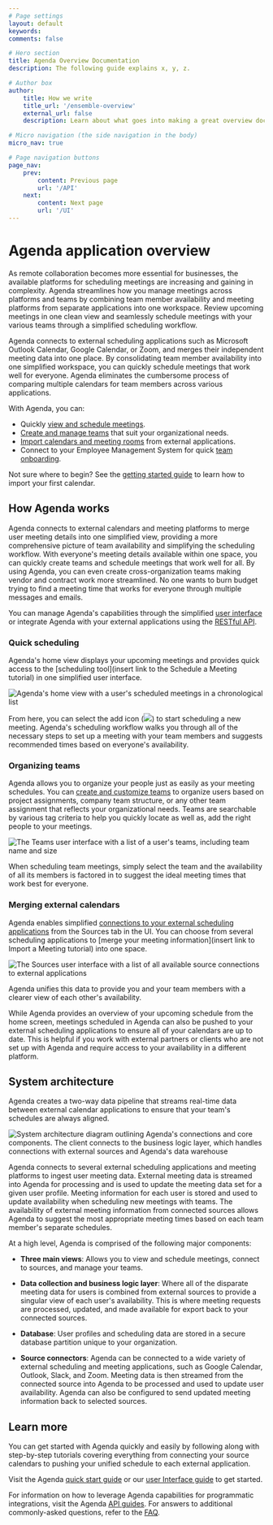 ```yaml
---
# Page settings
layout: default
keywords:
comments: false

# Hero section
title: Agenda Overview Documentation
description: The following guide explains x, y, z.

# Author box
author:
    title: How we write
    title_url: '/ensemble-overview'
    external_url: false
    description: Learn about what goes into making a great overview document.

# Micro navigation (the side navigation in the body)
micro_nav: true

# Page navigation buttons
page_nav:
    prev:
        content: Previous page
        url: '/API'
    next:
        content: Next page
        url: '/UI'
---
```


# Agenda application overview

As remote collaboration becomes more essential for businesses, the available platforms for scheduling meetings are increasing and gaining in complexity. Agenda streamlines how you manage meetings across platforms and teams by combining team member availability and meeting platforms from separate applications into one workspace. Review upcoming meetings in one clean view and seamlessly schedule meetings with your various teams through a simplified scheduling workflow.

Agenda connects to external scheduling applications such as Microsoft Outlook Calendar, Google Calendar, or Zoom, and merges their independent meeting data into one place. By consolidating team member availability into one simplified workspace, you can quickly schedule meetings that work well for everyone. Agenda eliminates the cumbersome process of comparing multiple calendars for team members across various applications.

With Agenda, you can:

- Quickly [view and schedule meetings](link-placeholder).
- [Create and manage teams](link-placeholder) that suit your organizational needs.
- [Import calendars and meeting rooms](link-placeholder) from external applications.
- Connect to your Employee Management System for quick [team onboarding](link-placeholder).

Not sure where to begin? See the [getting started guide](link-placeholder) to learn how to import your first calendar.
  
## How Agenda works

Agenda connects to external calendars and meeting platforms to merge user meeting details into one simplified view, providing a more comprehensive picture of team availability and simplifying the scheduling workflow. With everyone's meeting details available within one space, you can quickly create teams and schedule meetings that work well for all. By using Agenda, you can even create cross-organization teams making vendor and contract work more streamlined. No one wants to burn budget trying to find a meeting time that works for everyone through multiple messages and emails.

You can manage Agenda's capabilities through the simplified [user interface](UI.md) or integrate Agenda with your external applications using the [RESTful API](API.md).

### Quick scheduling

Agenda's home view displays your upcoming meetings and provides quick access to the [scheduling tool](insert link to the Schedule a Meeting tutorial) in one simplified user interface. 

![Agenda's home view with a user's scheduled meetings in a chronological list](images/overview-home-view.png)

From here, you can select the add icon (![](images/add-icon.png)) to start scheduling a new meeting. Agenda's scheduling workflow walks you through all of the necessary steps to set up a meeting with your team members and suggests recommended times based on everyone's availability.

### Organizing teams

Agenda allows you to organize your people just as easily as your meeting schedules. You can [create and customize teams](link-placeholder) to organize users based on project assignments, company team structure, or any other team assignment that reflects your organizational needs. Teams are searchable by various tag criteria to help you quickly locate as well as, add the right people to your meetings.

![The Teams user interface with a list of a user's teams, including team name and size](images/overview-team-view.png)

When scheduling team meetings, simply select the team and the availability of all its members is factored in to suggest the ideal meeting times that work best for everyone.

### Merging external calendars

Agenda enables simplified [connections to your external scheduling applications](link-placeholder) from the Sources tab in the UI. You can choose from several scheduling applications to [merge your meeting information](insert link to Import a Meeting tutorial) into one space. 

![The Sources user interface with a list of all available source connections to external applications](images/overview-sources-view.png)

Agenda unifies this data to provide you and your team members with a clearer view of each other's availability. 

While Agenda provides an overview of your upcoming schedule from the home screen, meetings scheduled in Agenda can also be pushed to your external scheduling applications to ensure all of your calendars are up to date. This is helpful if you work with external partners or clients who are not set up with Agenda and require access to your availability in a different platform.

## System architecture

Agenda creates a two-way data pipeline that streams real-time data between external calendar applications to ensure that your team's schedules are always aligned.

![System architecture diagram outlining Agenda's connections and core components. The client connects to the business logic layer, which handles connections with external sources and Agenda's data warehouse](images/overview-system-architecture.png)

Agenda connects to several external scheduling applications and meeting platforms to ingest user meeting data. External meeting data is streamed into Agenda for processing and is used to update the meeting data set for a given user profile. Meeting information for each user is stored and used to update availability when scheduling new meetings with teams. The availability of external meeting information from connected sources allows Agenda to suggest the most appropriate meeting times based on each team member's separate schedules.

At a high level, Agenda is comprised of the following major components:

- **Three main views**: Allows you to view and schedule meetings, connect to sources, and manage your teams.

- **Data collection and business logic layer**: Where all of the disparate meeting data for users is combined from external sources to provide a singular view of each user's availability. This is where meeting requests are processed, updated, and made available for export back to your connected sources.

- **Database**: User profiles and scheduling data are stored in a secure database partition unique to your organization.

- **Source connectors**: Agenda can be connected to a wide variety of external scheduling and meeting applications, such as Google Calendar, Outlook, Slack, and Zoom. Meeting data is then streamed from the connected source into Agenda to be processed and used to update user availability. Agenda can also be configured to send updated meeting information back to selected sources.

## Learn more

You can get started with Agenda quickly and easily by following along with step-by-step tutorials covering everything from connecting your source calendars to pushing your unified schedule to each external application.

Visit the Agenda [quick start guide](insert-link) or our [user Interface guide](insert-link) to get started.

For information on how to leverage Agenda capabilities for programmatic integrations, visit the Agenda [API guides](API.md). For answers to additional commonly-asked questions, refer to the [FAQ](insert-link).
